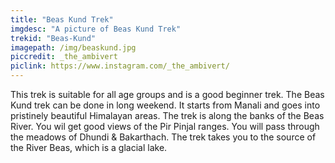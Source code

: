```yaml
---
title: "Beas Kund Trek"
imgdesc: "A picture of Beas Kund Trek"
trekid: "Beas-Kund"
imagepath: /img/beaskund.jpg
piccredit: _the_ambivert
piclink: https://www.instagram.com/_the_ambivert/
---
```


This trek is suitable for all age groups and is a good beginner trek. The Beas Kund trek can be done in long weekend. It starts from Manali and goes into pristinely beautiful Himalayan areas. The trek is along the banks of the Beas River. You wil get good views of the Pir Pinjal ranges. You will pass through the meadows of Dhundi & Bakarthach. The trek takes you to the source of the River Beas, which is a glacial lake.
